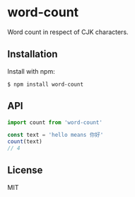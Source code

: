 # word-count

Word count in respect of CJK characters.

## Installation

Install with npm:

    $ npm install word-count

## API

```js
import count from 'word-count'

const text = 'hello means 你好'
count(text)
// 4
```

## License

MIT
